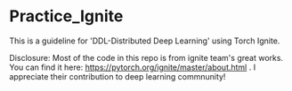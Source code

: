 # Practice_Ignite

This is a guideline for 'DDL-Distributed Deep Learning' using Torch Ignite. 

Disclosure: 
Most of the code in this repo is from ignite team's great works. You can find it here: https://pytorch.org/ignite/master/about.html . I appreciate their contribution to deep learning commnunity!
